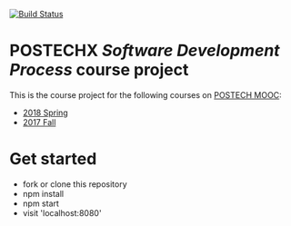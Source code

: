 [![Build Status](https://travis-ci.org/wschae/projectx.svg?branch=todo-ci)](https://travis-ci.org/wschae/projectx)

# POSTECHX *Software Development Process* course project

This is the course project for the following courses on [POSTECH MOOC](http://www.postechx.kr):
* [2018 Spring](http://www.postechx.kr/ko/school/gsit/courseware/37506)
* [2017 Fall](http://www.postechx.kr/ko/school/gsit/courseware/29378)

# Get started

* fork or clone this repository
* npm install
* npm start
* visit 'localhost:8080'




